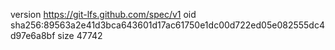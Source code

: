 version https://git-lfs.github.com/spec/v1
oid sha256:89563a2e41d3bca643601d17ac61750e1dc00d722ed05e082555dc4d97e6a8bf
size 47742
